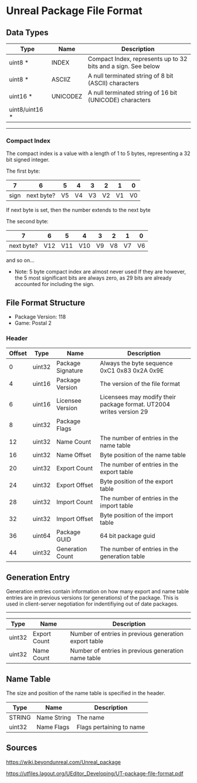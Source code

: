 # Unreal Package File Format

## Data Types

|Type|Name|Description|
|----|----|-----------|
|uint8 *|INDEX |Compact Index, represents up to 32 bits and a sign. See below|
|uint8 *|ASCIIZ|A null terminated string of 8 bit (ASCII) characters|
|uint16 *|UNICODEZ|A null terminated string of 16 bit (UNICODE) characters|
|uint8/uint16 * |
--- 
### Compact Index

The compact index is a value with a length of 1 to 5 bytes, representing a 32 bit signed integer.

The first byte:

|7|6|5|4|3|2|1|0|
|-|-|-|-|-|-|-|-|
|sign|next byte?|V5|V4|V3|V2|V1|V0|

If next byte is set, then the number extends to the next byte

The second byte:

|7|6|5|4|3|2|1|0|
|-|-|-|-|-|-|-|-|
|next byte?|V12|V11|V10|V9|V8|V7|V6|

and so on...

- Note: 5 byte compact index are almost never used If they are however, the 5 most significant bits are always zero, as 29 bits are already accounted for including the sign.


## File Format Structure 
- Package Version: 118
- Game: Postal 2


### Header


|Offset|Type|Name|Description|
|------|----|----|-----------|
|0|uint32|Package Signature|Always the byte sequence 0xC1 0x83 0x2A 0x9E|
|4|uint16|Package Version|The version of the file format|
|6|uint16|Licensee Version|Licensees may modify their package format. UT2004 writes version 29|
|8|uint32|Package Flags||
|12|uint32|Name Count|The number of entries in the name table|
|16|uint32|Name Offset|Byte position of the name table|
|20|uint32|Export Count|The number of entries in the export table|
|24|uint32|Export Offset|Byte position of the export table|
|28|uint32|Import Count|The number of entries in the import table|
|32|uint32|Import Offset|Byte position of the import table|
|36|uint64|Package GUID|64 bit package guid|
|44|uint32|Generation Count|The number of entries in the generation table|

## Generation Entry
Generation entries contain information on how many export and name table entries are in previous versions (or generations) of the package. This is used in client-server negotiation for indentifiying out of date packages.

---
|Type|Name|Description|
|----|----|-----------|
|uint32|Export Count|Number of entries in previous generation export table|
|uint32|Name Count|Number of entries in previous generation name table|


## Name Table
The size and position of the name table is specified in the header.

|Type|Name|Description|
|----|----|-----------|
|STRING|Name String|The name|
|uint32|Name Flags|Flags pertaining to name|




## Sources
https://wiki.beyondunreal.com/Unreal_package

https://utfiles.lagout.org/UEditor_Developing/UT-package-file-format.pdf

